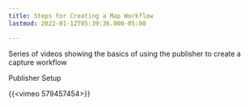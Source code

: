 ```yaml
---
title: Steps for Creating a Map Workflow
lastmod: 2022-01-12T05:39:36.000-05:00

---
```

Series of videos showing the basics of using the publisher to create a capture workflow

Publisher Setup

{{<vimeo 579457454>}}  